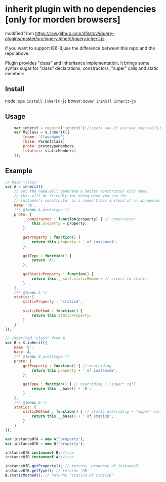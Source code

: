 inherit plugin with no dependencies [only for morden browsers]
=====================
modified from https://raw.github.com/dfilatov/jquery-plugins/master/src/jquery.inherit/jquery.inherit.js

if you want to support IE6-8,use the difference between this repo and the repo above.

Plugin provides "class" and inheritance implementation.
It brings some syntax sugar for "class" declarations, constructors, "super" calls and static members.

Install
-----
node: `npm install inherit-js`
bower: `bower install inherit-js`

Usage
-----
```javascript
    var inherit = require('inherit');//seajs way.if you use requireJS,modify it.
    var MyClass = $.inherit({
        [name: 'ClassName'],
        [base: ParentClass],
        proto: prototypeMembers,
        [statics: staticMembers]
    });
```

Example
-------
```javascript
// base "class"
var A = inherit({
    // set the name,will generate a better constructor with name.
    // this will be friendly for debug when you see the 
    // instance's constructor is a named Class instead of an anonymous Function
    name: 'A', 
    /** @lends A.prototype */
    proto: {
        __constructor : function(property) { // constructor
            this.property = property;
        },
    
        getProperty : function() {
            return this.property + ' of instanceA';
        },
    
        getType : function() {
            return 'A';
        },
    
        getStaticProperty : function() {
            return this.__self.staticMember; // access to static
        }
    }, 
    /** @lends A */ 
    statics:{
        staticProperty : 'staticA',
    
        staticMethod : function() {
            return this.staticProperty;
        }
    }
});

// inherited "class" from A
var B = $.inherit({
    name:'B',
    base: A, 
    /** @lends B.prototype */
    proto: {
        getProperty : function() { // overriding
            return this.property + ' of instanceB';
        },
    
        getType : function() { // overriding + "super" call
            return this.__base() + 'B';
        }
    },
    /** @lends B */ 
    statics: {
        staticMethod : function() { // static overriding + "super" call
            return this.__base() + ' of staticB';
        }
    }
});

var instanceOfA = new A('property');
var instanceOfB = new B('property');

instanceOfB instanceof B;//true
instanceOfB instanceof A;//true

instanceOfB.getProperty(); // returns 'property of instanceB'
instanceOfB.getType(); // returns 'AB'
B.staticMethod(); // returns 'staticA of staticB'
```
